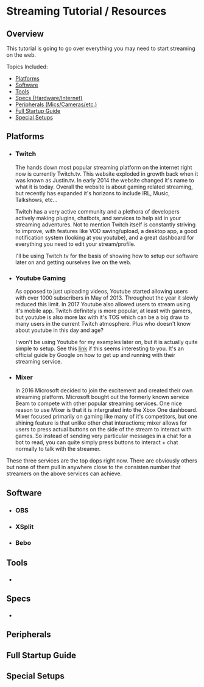 # Streaming Tutorial / Resources

## Overview
  This tutorial is going to go over everything you may need to start streaming on the web.

  Topics Included:

  * [Platforms](#platforms)
  * [Software](#software)
  * [Tools](#tools)
  * [Specs (Hardware/Internet)](#specs)
  * [Peripherals (Mics/Cameras/etc.)](#peripherals)
  * [Full Startup Guide](#full-startup-guide)
  * [Special Setups](#special-setups)

## Platforms
  * ### Twitch
    The hands down most popular streaming platform on the internet right now is currently Twitch.tv. This website exploded in growth back when it was known as Justin.tv. In early 2014 the website changed it's name to what it is today. Overall the website is about gaming related streaming, but recently has expanded it's horizons to include IRL, Music, Talkshows, etc...

    Twitch has a very active community and a plethora of developers actively making plugins, chatbots, and services to help aid in your streaming adventures. Not to mention Twitch itself is constantly striving to improve, with features like VOD saving/upload, a desktop app, a good notification system (looking at you youtube), and a great dashboard for everything you need to edit your stream/profile.

    I'll be using Twitch.tv for the basis of showing how to setup our software later on and getting ourselves live on the web.
  
  * ### Youtube Gaming
    As opposed to just uploading videos, Youtube started allowing users with over 1000 subscribers in May of 2013. Throughout the year it slowly reduced this limit. In 2017 Youtube also allowed users to stream using it's mobile app. Twitch definitely is more popular, at least with gamers, but youtube is also more lax with it's TOS which can be a big draw to many users in the current Twitch atmosphere. Plus who doesn't know about youtube in this day and age?

    I won't be using Youtube for my examples later on, but it is actually quite simple to setup. See this [link](https://support.google.com/youtubegaming/answer/6305973?hl=en) if this seems interesting to you. It's an official guide by Google on how to get up and running with their streaming service.

  * ### Mixer
    In 2016 Microsoft decided to join the excitement and created their own streaming platform. Microsoft bought out the formerly known service Beam to compete with other popular streaming services. One nice reason to use Mixer is that it is intergrated into the Xbox One dashboard. Mixer focused primarily on gaming like many of it's competitors, but one shining feature is that unlike other chat interactions; mixer allows for users to press actual buttons on the side of the stream to interact with games. So instead of sending very particular messages in a chat for a bot to read, you can quite simply press buttons to interact + chat normally to talk with the streamer.

  These three services are the top dops right now. There are obviously others but none of them pull in anywhere close to the consisten number that streamers on the above services can achieve.

## Software
  * ### OBS
    

  * ### XSplit


  * ### Bebo

## Tools
  * ###

## Specs
  * ###

## Peripherals


## Full Startup Guide


## Special Setups
